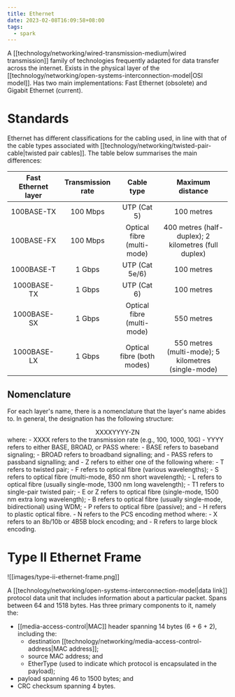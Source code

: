 ```yaml
---
title: Ethernet
date: 2023-02-08T16:09:58+08:00
tags:
  - spark
---
```


A [[technology/networking/wired-transmission-medium|wired transmission]] family of technologies frequently adapted for data transfer across the internet. Exists in the physical layer of the [[technology/networking/open-systems-interconnection-model|OSI model]]. Has two main implementations: Fast Ethernet (obsolete) and Gigabit Ethernet (current).

# Standards

Ethernet has different classifications for the cabling used, in line with that of the cable types associated with [[technology/networking/twisted-pair-cable|twisted pair cables]]. The table below summarises the main differences:

| Fast Ethernet layer |  Transmission rate | Cable type | Maximum distance |
|:-:|:-:|:-:|:-:|
| 100BASE-TX | 100 Mbps | UTP (Cat 5) | 100 metres |
| 100BASE-FX | 100 Mbps | Optical fibre (multi-mode) | 400 metres (half-duplex); 2 kilometres (full duplex) |
| 1000BASE-T | 1 Gbps | UTP (Cat 5e/6) | 100 metres |
| 1000BASE-TX | 1 Gbps | UTP (Cat 6) | 100 metres |
| 1000BASE-SX | 1 Gbps | Optical fibre (multi-mode) | 550 metres |
| 1000BASE-LX | 1 Gbps | Optical fibre (both modes) | 550 metres (multi-mode); 5 kilometres (single-mode) |

## Nomenclature
For each layer's name, there is a nomenclature that the layer's name abides to. In general, the designation has the following structure:
<div style="text-align: center">
XXXXYYYY-ZN
</div>
where:
- XXXX refers to the transmission rate (e.g., 100, 1000, 10G)
- YYYY refers to either BASE, BROAD, or PASS where:
	- BASE refers to baseband signaling;
	- BROAD refers to broadband signalling; and
	- PASS refers to passband signalling; and
- Z refers to either one of the following where:
	- T refers to twisted pair;
	- F refers to optical fibre (various wavelengths);
	- S refers to optical fibre (multi-mode, 850 nm short wavelength);
	- L refers to optical fibre (usually single-mode, 1300 nm long wavelength);
	- T1 refers to single-pair twisted pair;
	- E or Z refers to optical fibre (single-mode, 1500 nm extra long wavelength);
	- B refers to optical fibre (usually single-mode, bidirectional) using WDM;
	- P refers to optical fibre (passive); and
	- H refers to plastic optical fibre.
- N refers to the PCS encoding method where:
	- X refers to an 8b/10b or 4B5B block encoding; and
	- R refers to large block encoding.

# Type II Ethernet Frame

![[images/type-ii-ethernet-frame.png]]

A [[technology/networking/open-systems-interconnection-model|data link]] protocol data unit that includes information about a particular packet. Spans between 64 and 1518 bytes. Has three primary components to it, namely the:
- [[media-access-control|MAC]] header spanning 14 bytes (6 + 6 + 2), including the:
	- destination [[technology/networking/media-access-control-address|MAC address]];
	- source MAC address; and
	- EtherType (used to indicate which protocol is encapsulated in the payload);
- payload spanning 46 to 1500 bytes; and
- CRC checksum spanning 4 bytes.